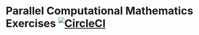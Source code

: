 # Parallel Computational Mathematics Exercises [![CircleCI](https://circleci.com/gh/diehlpkteaching/ParallelComputationMathExamples.svg?style=svg)](https://circleci.com/gh/diehlpkteaching/ParallelComputationMathExamples)
